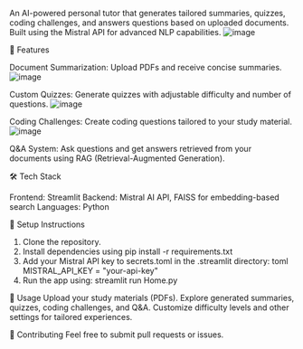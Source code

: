 

An AI-powered personal tutor that generates tailored summaries, quizzes, coding challenges, and answers questions based on uploaded documents. Built using the Mistral API for advanced NLP capabilities.
![image](https://github.com/user-attachments/assets/cef0543d-95d4-4924-aec8-5b57f4c6f92f)

🚀 Features

Document Summarization: Upload PDFs and receive concise summaries.
![image](https://github.com/user-attachments/assets/aa2f75c4-64a8-48a2-82c7-18011888874a)

Custom Quizzes: Generate quizzes with adjustable difficulty and number of questions.
![image](https://github.com/user-attachments/assets/b42765c2-7fd2-4504-af70-d412aa662186)


Coding Challenges: Create coding questions tailored to your study material.
![image](https://github.com/user-attachments/assets/8c50041e-5d10-49bf-9f15-9e9377ffe5d4)

Q&A System: Ask questions and get answers retrieved from your documents using RAG (Retrieval-Augmented Generation).

🛠️ Tech Stack

Frontend: Streamlit
Backend: Mistral AI API, FAISS for embedding-based search
Languages: Python

🔧 Setup Instructions

1. Clone the repository.
2. Install dependencies using pip install -r requirements.txt
3. Add your Mistral API key to secrets.toml in the .streamlit directory: toml
  MISTRAL_API_KEY = "your-api-key"
4. Run the app using: streamlit run Home.py
   
📄 Usage
Upload your study materials (PDFs).
Explore generated summaries, quizzes, coding challenges, and Q&A.
Customize difficulty levels and other settings for tailored experiences.

🤝 Contributing
Feel free to submit pull requests or issues.
